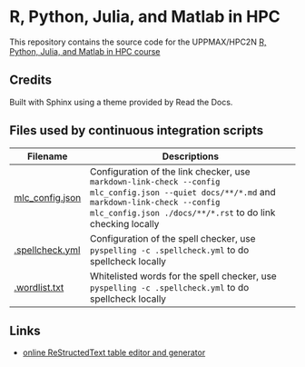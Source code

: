 # R, Python, Julia, and Matlab in HPC

This repository contains the source code for the UPPMAX/HPC2N [R, Python, Julia, and Matlab in HPC course](https://uppmax.github.io/R-python-julia-HPC/)

## Credits

<!---The website is created using
[mkdocs-material](https://squidfunk.github.io/mkdocs-material). 
--->

Built with Sphinx using a theme provided by Read the Docs. 

## Files used by continuous integration scripts

Filename                           |Descriptions
-----------------------------------|------------------------------------------------------------------------------------------------------
[mlc_config.json](mlc_config.json) |Configuration of the link checker, use `markdown-link-check --config mlc_config.json --quiet docs/**/*.md` and `markdown-link-check --config mlc_config.json ./docs/**/*.rst` to do link checking locally
[.spellcheck.yml](.spellcheck.yml) |Configuration of the spell checker, use `pyspelling -c .spellcheck.yml` to do spellcheck locally
[.wordlist.txt](.wordlist.txt)     |Whitelisted words for the spell checker, use `pyspelling -c .spellcheck.yml` to do spellcheck locally

## Links

 * [online ReStructedText table editor and generator](https://tableconvert.com/restructuredtext-generator)
